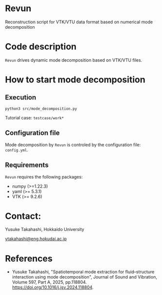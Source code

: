 # Revun

Reconstruction script for VTK/VTU data format based on numerical mode decomposition


# Code description

`Revun` drives dynamic mode decomposition based on VTK/VTU files.


# How to start mode decomposition

## Execution

```console
python3 src/mode_decomposition.py
```

Tutorial case: `testcase/work*`

## Configuration file

Mode decomposition by `Revun` is controled by the configuration file: `config.yml`.

## Requirements

`Revun` requires the following packages:

- numpy (>=1.22.3)
- yaml (>= 5.3.1)
- VTK  (>= 9.2.6)


# Contact:

Yusuke Takahashi, Hokkaido University

ytakahashi@eng.hokudai.ac.jp


# References

- Yusuke Takahashi, "Spatiotemporal mode extraction for fluid–structure interaction using mode decomposition", Journal of Sound and Vibration, Volume 597, Part A, 2025, pp.118804. https://doi.org/10.1016/j.jsv.2024.118804.
